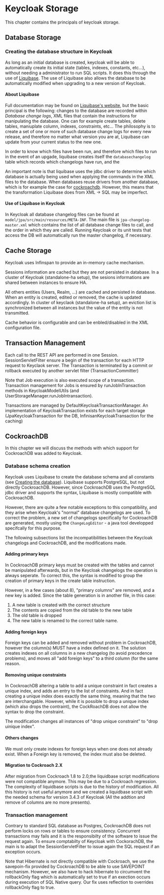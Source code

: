 # Keycloak Storage

This chapter contains the principals of  keycloak storage.

## Database Storage


### Creating the database structure in Keycloak

As long as an initial database is created, keycloak will be able to automatically create its initial state (tables, indexes, constants, etc...), without needing a administrator to run SQL scripts. It does this through the use of [Liquibase](http://www.liquibase.org/). The use of Liquibase also allows the database to be automatically modified when upgrading to a new version of Keycloak.

#### About Liquibase

Full documentation may be found on [Liquibase's website](http://www.liquibase.org/documentation/index.html "Liquibase documentation"), but the basic principal is the following: changes to the database are recorded within _Database change logs_, XML files that contain the instructions for manipulating the database. One can for example create tables, delete tables, maniuplate column, indexes, constraints, etc... The philosophy is to create a set of one or more of such database change logs for every new release, and therefore no matter what version you are at, Liquibase can update from your current status to the new one.

In order to know which files have been run, and therefore which files to run in the event of an upgade, liquibase creates itself the `databasechangelog` table which records which changelogs have run, and the 

An important note is that liquibase uses the jdbc driver to determine which database is actually being used when applying the commands in the XML files to the database. When databases reuse drivers from another database, which is for example the case for [cockroachdb](cockroachdb.md). However, this means that the transformation Liquibase does from XML &rarr; SQL may be imperfect. 

#### Use of Liquibase in Keycloak

In Keycloak all database changelog files can be found at `model/jpa/src/main/resources/META-INF`. The main file is `jpa-changelog-master.xml` which contains the list of all database change files to call, and the order in which they are called. Running Keycloak or its unit tests that access the DB will automatically run the master changelog, if necessary.

## Cache Storage

Keycloak uses Infinspan to provide an in-memory cache mechanism.

Sessions information are cached but they are not persisted in database. In a cluster of Keycloak (standalone-ha setup), the sesions informations are shared between instances to ensure HA.

All others entities (Users, Realm, ...) are cached and persisted in database. When an entity is created, edited or removed, the cache is updated accordingly.
In cluster of keyclaok (standalone-ha setup), an eviction list is synchronized between all instances but the value of the entity is not transmitted.

Cache behavior is configurable and can be enbled/disabled in the XML configuration file. 

## Transaction Management

Each call to the REST API are performed in one Session. SessionServletFilter ensure a begin of the transaction for each HTTP request to Keyclaok server. The Transaction is terminated by a commit or rollback executed by another servlet filter (TransactionCommitter)

Note that Job execution is also executed scope of a transaction. Transaction management for Jobs is ensured by runJobInTransaction methods in KeycloakModelUtils (and UserStorageManager.runJobIntransaction).

Transactions are managed by DefaultKeycloakTransactionManager. An implementation of KeycloakTransaction exists for each target storage (JpaKeycloakTransaction for the DB, InfinisanKeycloakTransaction for the caching) 



## CockroachDB

In this chapter we will discuss the methods with which support for CockroachDB was added to Keycloak.

### Database schema creation

Keycloak uses Liquibase to create the database schema and all constants (see [Creating the database](create_database.md)).  Liquibase supports PostgreSQL, but not directly CockroachDB. However, since CockroachDB uses the PostgreSQL jdbc driver and supports the syntax, Liquibase is mostly compatible with CockroachDB.

However, there are quite a few notable exceptions to this compatibility, and they arise when Keycloak's "normal" database changelogs are used. To correct the problem, a new set of changelogs specifically for CockroachDB are generated, mostly using the `ChangeLogEditor` - a java tool developped specifcally for this purpose.

The following subsections list the incompatibilities between the Keycloak changelogs and CockroachDB, and the modifications made.

#### Adding primary keys

In CockroachDB primary keys must be created with the tables and cannot be manipulated afterwards, but in the Keycloak changelogs the operation is always seperate. To correct this, the syntax is modified to group the creation of primary keys in the create table instruction.

However, in a few cases (about 8), "primary columns" are removed, and a new key is added. Since the table generation is in another file, in this case:

1. A new table is created with the correct structure
2. The contents are copied from the old table to the new table
3. The old table is dropped
4. The new table is renamed to the correct table name. 

#### Adding foreign keys

Foreign keys can be added and removed without problem in CockroachDB, however the column(s) MUST have a index defined on it. The solution creates indexes on all columns in a new changelog (to avoid precedence problems), and moves all "add foreign keys" to a third column (for the same reason.

#### Removing unique constraints

In CockroachDB altering a table to add a unique constraint in fact creates a unique index, and adds an entry to the list of constraints. And in fact creating a unique index does exactly the same thing, meaning that the two are interchangable. However, while it is possible to drop a unique index (which also drops the contraint), the CockRoachDB does not allow the syntax to drop the constraint. 

The modification changes all instances of "drop unique constraint" to "drop uinique index".

#### Others changes

We must only create indexes for foreign keys when one does not already exist. When a Foreign key is removed, the index must also be deleted.

#### Migration to Cockroach 2.X

After migration from Cockroach 1.8 to 2.0,the liquidbase script modifications were not compatible anymore. This may be due to a Cockroach regression.
The complexity of liquidbase scripts is due to the history of modification. All this history is not useful anymore and we created a liquidbase script with the needed schema for version 3.4.3 of Keycloak (All the addtion and remove of columns are no more presents).

### Transaction management

Contrary to standard SQL database as Postgres, CockroachDB does not perform locks on rows or tables to ensure consistency. Concurrent transactions may fails and it is the responsibilty of the software to issue the request again. To ensure comptabilty of Keycloak with CockorachDB, the main is to adapt the SessionServletFilter to issue again the SQL request if an exception occurs.

Note that Hibernate is not directly compatible with Cockroach, we use the savepoin-fix provided by CockroachDB to be able to use SAVEPOINT mechanism. However, we also have to hack hibernate to circumvent the rollbackOnly flag which is automatically set to true if an exection occurs during execution of SQL Native query. Our fix uses reflection to overrides rollbackOnly flag to true.
 

